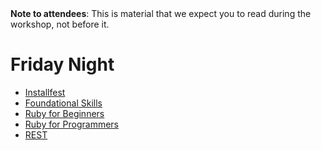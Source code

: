 <div class="alert alert-info">
<strong>Note to attendees</strong>: This is material that we expect you to read during the workshop, not before it.  
</div>

# Friday Night


* [Installfest](ruby_from_scratch)
* [Foundational Skills](/workshop/foundational_skills)
* [Ruby for Beginners](/workshop/ruby_for_beginners)
* [Ruby for Programmers](/workshop/ruby_for_programmers)
* [REST](/workshop/rest)


